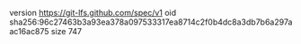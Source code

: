 version https://git-lfs.github.com/spec/v1
oid sha256:96c27463b3a93ea378a097533317ea8714c2f0b4dc8a3db7b6a297aac16ac875
size 747
